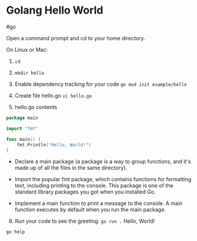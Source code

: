# Golang Hello World

#go

Open a command prompt and cd to your home directory.

On Linux or Mac:

1. `cd`

2. `mkdir hello`

3. Enable dependency tracking for your code
   `go mod init example/hello`

4. Create file hello.go
   `vi hello.go`

5. hello.go contents

```go
package main

import "fmt"

func main() {
    fmt.Println("Hello, World!")
}
```

- Declare a main package (a package is a way to group functions, and it's made up of all the files in the same directory).

- Import the popular fmt package, which contains functions for formatting text, including printing to the console. This package is one of the standard library packages you got when you installed Go.

- Implement a main function to print a message to the console. A main function executes by default when you run the main package.

6. Run your code to see the greeting.
   `go run .`
   Hello, World!

`go help`
